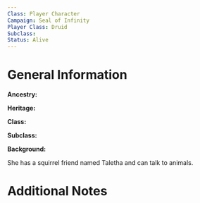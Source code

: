 ```yaml
---
Class: Player Character
Campaign: Seal of Infinity
Player Class: Druid
Subclass: 
Status: Alive
---
```

# General Information
**Ancestry:** 

**Heritage:** 

**Class:** 

**Subclass:** 

**Background:** 

She has a squirrel friend named Taletha and can talk to animals.
# Additional Notes
